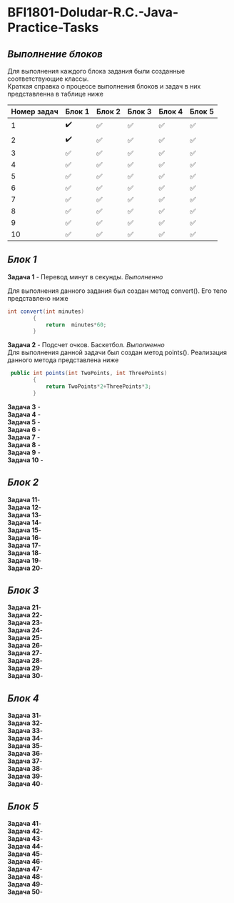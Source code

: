 # BFI1801-Doludar-R.C.-Java-Practice-Tasks

___Выполнение блоков___  
-
Для выполнения каждого блока задания были созданные соответствующие классы.  
Краткая справка о процессе выполнения блоков и задач в них представленна в таблице ниже

|Номер задач|Блок 1|Блок 2|Блок 3|Блок 4|Блок 5|
|-----------|------|------|------|------|------|
|   1       |:heavy_check_mark:|:white_check_mark:|:white_check_mark:|:white_check_mark:|:white_check_mark:|
|   2       |:heavy_check_mark:|:white_check_mark:|:white_check_mark:|:white_check_mark:|:white_check_mark:|
|   3       |:white_check_mark:|:white_check_mark:|:white_check_mark:|:white_check_mark:|:white_check_mark:|
|   4       |:white_check_mark:|:white_check_mark:|:white_check_mark:|:white_check_mark:|:white_check_mark:|
|   5       |:white_check_mark:|:white_check_mark:|:white_check_mark:|:white_check_mark:|:white_check_mark:|
|   6       |:white_check_mark:|:white_check_mark:|:white_check_mark:|:white_check_mark:|:white_check_mark:|
|   7       |:white_check_mark:|:white_check_mark:|:white_check_mark:|:white_check_mark:|:white_check_mark:|
|   8       |:white_check_mark:|:white_check_mark:|:white_check_mark:|:white_check_mark:|:white_check_mark:|
|   9       |:white_check_mark:|:white_check_mark:|:white_check_mark:|:white_check_mark:|:white_check_mark:|
|   10      |:white_check_mark:|:white_check_mark:|:white_check_mark:|:white_check_mark:|:white_check_mark:|

___Блок 1___
-

__Задача 1__ - Перевод минут в секунды. _Выполненно_

Для выполнения данного задания был создан метод convert(). Его тело представлено ниже
```java
int convert(int minutes)
        {
            return  minutes*60;
        } 
```
__Задача 2__ - Подсчет очков. Баскетбол. _Выполненно_  
Для выполнения данной задачи был создан метод points(). Реализация данного метода представлена ниже
```java
 public int points(int TwoPoints, int ThreePoints)
        {
            return TwoPoints*2+ThreePoints*3;
        }
```
__Задача 3__ -  
__Задача 4__ -  
__Задача 5__ -  
__Задача 6__ -  
__Задача 7__ -  
__Задача 8__ -  
__Задача 9__ -  
__Задача 10__ -  

___Блок 2___
-

__Задача 11__-  
__Задача 12__-  
__Задача 13__-  
__Задача 14__-  
__Задача 15__-  
__Задача 16__-  
__Задача 17__-  
__Задача 18__-  
__Задача 19__-  
__Задача 20__-  

___Блок 3___
-

__Задача 21__-  
__Задача 22__-  
__Задача 23__-  
__Задача 24__-  
__Задача 25__-  
__Задача 26__-  
__Задача 27__-  
__Задача 28__-  
__Задача 29__-  
__Задача 30__-  

___Блок 4___
-

__Задача 31__-  
__Задача 32__-  
__Задача 33__-  
__Задача 34__-  
__Задача 35__-  
__Задача 36__-  
__Задача 37__-  
__Задача 38__-  
__Задача 39__-  
__Задача 40__-  

___Блок 5___
-
__Задача 41__-  
__Задача 42__-  
__Задача 43__-  
__Задача 44__-  
__Задача 45__-  
__Задача 46__-  
__Задача 47__-  
__Задача 48__-  
__Задача 49__-  
__Задача 50__-  
